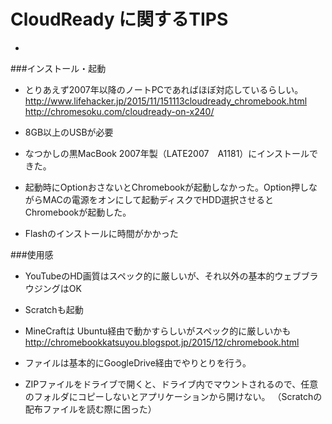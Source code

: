 # CloudReady に関するTIPS

-
###インストール・起動
- とりあえず2007年以降のノートPCであればほぼ対応しているらしい。
http://www.lifehacker.jp/2015/11/151113cloudready_chromebook.html
http://chromesoku.com/cloudready-on-x240/

- 8GB以上のUSBが必要

- なつかしの黒MacBook 2007年製（LATE2007　A1181）にインストールできた。

- 起動時にOptionおさないとChromebookが起動しなかった。Option押しながらMACの電源をオンにして起動ディスクでHDD選択させるとChromebookが起動した。

- Flashのインストールに時間がかかった

###使用感
- YouTubeのHD画質はスペック的に厳しいが、それ以外の基本的ウェブブラウジングはOK

- Scratchも起動

- MineCraftは Ubuntu経由で動かすらしいがスペック的に厳しいかも
http://chromebookkatsuyou.blogspot.jp/2015/12/chromebook.html


- ファイルは基本的にGoogleDrive経由でやりとりを行う。

- ZIPファイルをドライブで開くと、ドライブ内でマウントされるので、任意のフォルダにコピーしないとアプリケーションから開けない。
（Scratchの配布ファイルを読む際に困った）
